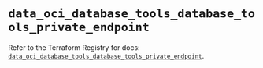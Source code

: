 # `data_oci_database_tools_database_tools_private_endpoint`

Refer to the Terraform Registry for docs: [`data_oci_database_tools_database_tools_private_endpoint`](https://registry.terraform.io/providers/oracle/oci/7.19.0/docs/data-sources/database_tools_database_tools_private_endpoint).
